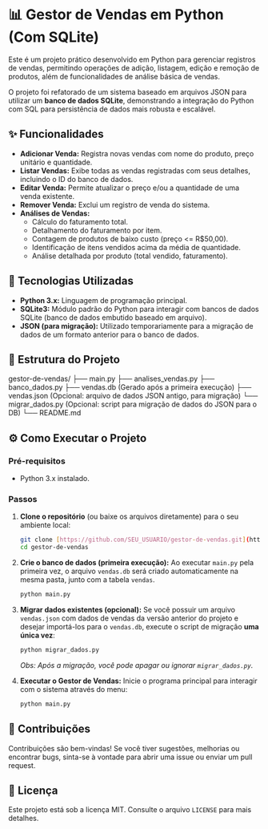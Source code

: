 # 📊 Gestor de Vendas em Python (Com SQLite)

Este é um projeto prático desenvolvido em Python para gerenciar registros de vendas, permitindo operações de adição, listagem, edição e remoção de produtos, além de funcionalidades de análise básica de vendas.

O projeto foi refatorado de um sistema baseado em arquivos JSON para utilizar um **banco de dados SQLite**, demonstrando a integração do Python com SQL para persistência de dados mais robusta e escalável.

## ✨ Funcionalidades

* **Adicionar Venda:** Registra novas vendas com nome do produto, preço unitário e quantidade.
* **Listar Vendas:** Exibe todas as vendas registradas com seus detalhes, incluindo o ID do banco de dados.
* **Editar Venda:** Permite atualizar o preço e/ou a quantidade de uma venda existente.
* **Remover Venda:** Exclui um registro de venda do sistema.
* **Análises de Vendas:**
    * Cálculo do faturamento total.
    * Detalhamento do faturamento por item.
    * Contagem de produtos de baixo custo (preço <= R$50,00).
    * Identificação de itens vendidos acima da média de quantidade.
    * Análise detalhada por produto (total vendido, faturamento).

## 🚀 Tecnologias Utilizadas

* **Python 3.x:** Linguagem de programação principal.
* **SQLite3:** Módulo padrão do Python para interagir com bancos de dados SQLite (banco de dados embutido baseado em arquivo).
* **JSON (para migração):** Utilizado temporariamente para a migração de dados de um formato anterior para o banco de dados.

## 📁 Estrutura do Projeto
gestor-de-vendas/
├── main.py
├── analises_vendas.py
├── banco_dados.py
├── vendas.db      (Gerado após a primeira execução)
├── vendas.json    (Opcional: arquivo de dados JSON antigo, para migração)
└── migrar_dados.py (Opcional: script para migração de dados do JSON para o DB)
└── README.md

## ⚙️ Como Executar o Projeto

### Pré-requisitos

* Python 3.x instalado.

### Passos

1.  **Clone o repositório** (ou baixe os arquivos diretamente) para o seu ambiente local:
    ```bash
    git clone [https://github.com/SEU_USUARIO/gestor-de-vendas.git](https://github.com/SEU_USUARIO/gestor-de-vendas.git)
    cd gestor-de-vendas
    ```
2.  **Crie o banco de dados (primeira execução):**
    Ao executar `main.py` pela primeira vez, o arquivo `vendas.db` será criado automaticamente na mesma pasta, junto com a tabela `vendas`.
    ```bash
    python main.py
    ```
3.  **Migrar dados existentes (opcional):**
    Se você possuir um arquivo `vendas.json` com dados de vendas da versão anterior do projeto e desejar importá-los para o `vendas.db`, execute o script de migração **uma única vez**:
    ```bash
    python migrar_dados.py
    ```
    *Obs: Após a migração, você pode apagar ou ignorar `migrar_dados.py`.*

4.  **Executar o Gestor de Vendas:**
    Inicie o programa principal para interagir com o sistema através do menu:
    ```bash
    python main.py
    ```

## 🤝 Contribuições

Contribuições são bem-vindas! Se você tiver sugestões, melhorias ou encontrar bugs, sinta-se à vontade para abrir uma issue ou enviar um pull request.

## 📝 Licença

Este projeto está sob a licença MIT. Consulte o arquivo `LICENSE` para mais detalhes.